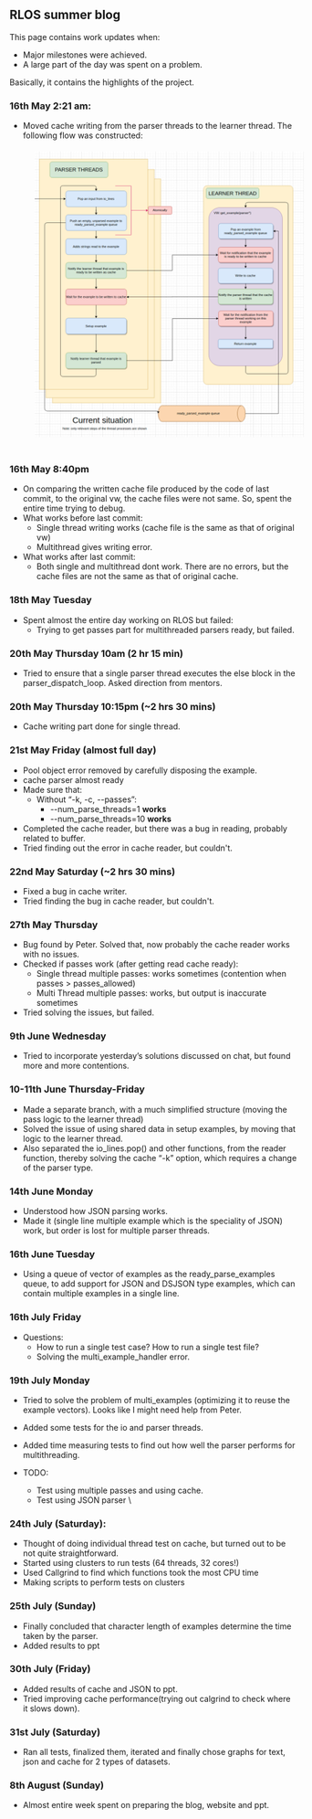 ## RLOS summer blog

This page contains work updates when:
* Major milestones were achieved.
* A large part of the day was spent on a problem.

Basically, it contains the highlights of the project.

### 16th May 2:21 am:
* Moved cache writing from the parser threads to the learner thread. The following flow was constructed:
<a><img style="padding: 20px;" alt="drawing" src="../assets/blog1.png" height="500"></a>

### 16th May 8:40pm



* On comparing the written cache file produced by the code of last commit, to the original vw, the cache files were not same. So, spent the entire time trying to debug.
* What works before last commit:
    * Single thread writing works (cache file is the same as that of original vw) 
    * Multithread gives writing error.
* What works after last commit:
    * Both single and multithread dont work. There are no errors, but the cache files are not the same as that of original cache.


### 18th May Tuesday


* Spent almost the entire day working on RLOS but failed:
    * Trying to get passes part for multithreaded parsers ready, but failed.


### 20th May Thursday 10am (2 hr 15 min)

* Tried to ensure that a single parser thread executes the else block in the parser_dispatch_loop. Asked direction from mentors.


### 20th May Thursday 10:15pm (~2 hrs 30 mins)

* Cache writing part done for single thread.


### 21st May Friday (almost full day)

* Pool object error removed by carefully disposing the example.
* cache parser almost ready 
* Made sure that:
    * Without “-k, -c, --passes”:
        * --num_parse_threads=1 **works**
        * --num_parse_threads=10 **works**
* Completed the cache reader, but there was a bug in reading, probably related to buffer.
* Tried finding out the error in cache reader, but couldn't.


### 22nd May Saturday (~2 hrs 30 mins)

* Fixed a bug in cache writer.
* Tried finding the bug in cache reader, but couldn't.


### 27th May Thursday 



* Bug found by Peter. Solved that, now probably the cache reader works with no issues.
* Checked if passes work (after getting read cache ready):
    * Single thread multiple passes: works sometimes (contention when passes > passes_allowed)
    * Multi Thread multiple passes: works, but output is inaccurate sometimes
* Tried solving the issues, but failed.


### 9th June Wednesday



* Tried to incorporate yesterday’s solutions discussed on chat, but found more and more contentions.


### 10-11th June Thursday-Friday



* Made a separate branch, with a much simplified structure (moving the pass logic to the learner thread)
* Solved the issue of using shared data in setup examples, by moving that logic to the learner thread.
* Also separated the io_lines.pop() and other functions, from the reader function, thereby solving the cache “-k” option, which requires a change of the parser type.


### 14th June Monday



* Understood how JSON parsing works.
* Made it (single line multiple example which is the speciality of JSON) work, but order is lost for multiple parser threads.


### 16th June Tuesday



* Using a queue of vector of examples as the ready_parse_examples queue, to add support for JSON and DSJSON type examples, which can contain multiple examples in a single line.


### 16th July Friday



* Questions:
    * How to run a single test case? How to run a single test file?
    * Solving the multi_example_handler error.


### 19th July Monday



* Tried to solve the problem of multi_examples (optimizing it to reuse the example vectors). Looks like I might need help from Peter.
* Added some tests for the io and parser threads.
* Added time measuring tests to find out how well the parser performs for multithreading.


* TODO:
    * Test using multiple passes and using cache.
    * Test using JSON parser \
	


### 24th July (Saturday):



* Thought of doing individual thread test on cache, but turned out to be not quite straightforward.
* Started using clusters to run tests (64 threads, 32 cores!)
* Used Callgrind to find which functions took the most CPU time
* Making scripts to perform tests on clusters

### 25th July (Sunday)


* Finally concluded that character length of examples determine the time taken by the parser.
* Added results to ppt


### 30th July (Friday)

* Added results of cache and JSON to ppt.
* Tried improving cache performance(trying out calgrind to check where it slows down).


### 31st July (Saturday)

* Ran all tests, finalized them, iterated and finally chose graphs for text, json and cache for 2 types of datasets.

### 8th August (Sunday)
* Almost entire week spent on preparing the blog, website and ppt.